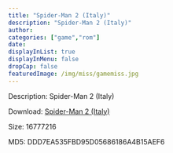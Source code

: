 ```yaml
---
title: "Spider-Man 2 (Italy)"
description: "Spider-Man 2 (Italy)"
author: 
categories: ["game","rom"]
date: 
displayInList: true
displayInMenu: false
dropCap: false
featuredImage: /img/miss/gamemiss.jpg
---
```


Description: Spider-Man 2 (Italy)

Download: <a style="text-decoration:underline;" href="https://mega.nz/#!fCQiGYxD!eTDyGQZIurjThS-pbebcq14t3VPdOOn74ZzIGMVMQqU" target = "_blank" rel = "nofollow" > Spider-Man 2 (Italy)</a>

Size: 16777216

MD5: DDD7EA535FBD95D05686186A4B15AEF6

